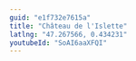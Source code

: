 ```yaml
---
guid: "e1f732e7615a"
title: "Château de l'Islette"
latlng: "47.267566, 0.434231"
youtubeId: "SoAI6aaXFQI" 
---
```


